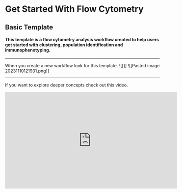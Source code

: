 # Get Started With Flow Cytometry 
## Basic Template

#### This template is a flow cytometry analysis workflow created to help users get started with clustering, population identification and immunophenotyping. 

---

When you create a new workflow look for this template.
![[]]
![[Pasted image 20231110121931.png]]

---
If you want to explore deeper concepts check out this video.
<iframe width="560" height="315" src="https://www.youtube.com/embed/o5jRlnjNIo0?si=UmWMKDdppWFZ1ga9" title="YouTube video player" frameborder="0" allow="accelerometer; autoplay; clipboard-write; encrypted-media; gyroscope; picture-in-picture; web-share" allowfullscreen></iframe>
